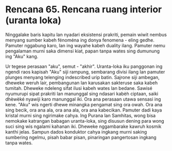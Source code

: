 # Rencana 65. Rencana ruang interior (uranta loka)

Ninggalake baris kapitu lan nyadari eksistensi prakriti, pemain wiwit nembus menyang sumber kabeh fénoména ing donya fenomena - eling gedhe. Pamuter nggabung karo, lan ing wayahe kabeh duality ilang. Pamuter nemu pengalaman murni saka dimensi kiat, papan tanpa wates sing dumunung ing "Aku" kang.

Ur tegese perasaan "aku", semut - "akhir". Uranta-loka iku panggonan ing ngendi raos kapisah "Aku" siji rampung, sembarang divisi ilang lan pamuter plunges menyang telenging indescribed urip batin. Sajrone siji ambegan, dheweke weruh lair, pembangunan lan karusakan sakteruse saka kabeh tumitah. Dheweke ndeleng sifat ilusi kabeh wates lan bedane. Sawisé nyumurupi sipat prakriti lan manunggal sing ndasari kabèh ciptaan, saiki dhèwèké nyawiji karo manunggal iki. Ora ana perasaan utawa sensasi ing kene. "Aku" wis ngerti dhewe minangka pengamat sing ora owah. Ora ana sing becik, ora ana ala, ora ana ala, ora ana kabecikan. Pamuter dadi kaya kristal murni sing ngirimake cahya. Ing Purana lan Samhitas, wong bisa nemokake katrangan babagan uranta-loka, sing disusun dening para wong suci sing wis ngalami kahanan iki. Dheweke nggambarake kawruh kosmik kanthi jelas. Sampun dados konduktor cahya ingkang murni saking sumbering ngelmu, pisah babar pisan, pinaringan pangertosan ingkang tanpa wates.
